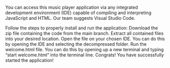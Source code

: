 You can access this music player application via any integrated development environment (IDE) capable of compiling and interpreting JavaScript and HTML. Our team suggests Visual Studio Code.

Follow the steps to properly install and run the application:
Download the zip file containing the code from the main branch. 
Extract all contained files into your desired location.
Open the file on your chosen IDE. You can do this by opening the IDE and selecting the decompressed folder.
Run the welcome.html file. You can do this by opening up a new terminal and typing “start welcome.html” into the terminal line. 
Congrats! You have successfully started the application!
